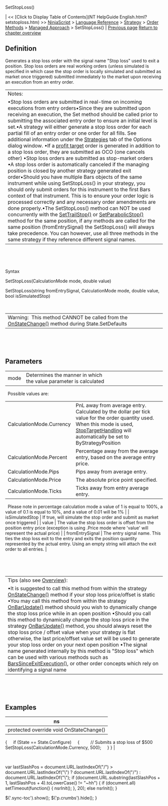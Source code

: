 ﻿










 


SetStopLoss()







| &lt;&lt; [Click to Display Table of Contents](NT HelpGuide English.html?setstoploss.htm) &gt;&gt;
 [NinjaScript](ninjascript.htm) &gt; [Language Reference](language_reference_wip.htm) &gt; [Strategy](strategy.htm) &gt; [Order Methods](order_methods.htm) &gt; [Managed Approach](managed_approach.htm) &gt;
SetStopLoss() | [Previous page](setprofittarget.htm)
[Return to chapter overview](managed_approach.htm)










Definition
----------


Generates a stop loss order with the signal name "Stop loss" used to exit a position. Stop loss orders are real working orders (unless simulated is specified in which case the stop order is locally simulated and submitted as market once triggered) submitted immediately to the market upon receiving an execution from an entry order.





|  |
| --- |
| Notes:
•Stop loss orders are submitted in real-time on incoming executions from entry orders•Since they are submitted upon receiving an execution, the Set method should be called prior to submitting the associated entry order to ensure an initial level is set.•A strategy will either generate a stop loss order for each partial fill of an entry order or one order for all fills. See additional information under the [Strategies](options_strategies.htm) tab of the Options dialog window. •If a [profit target](setprofittarget.htm) order is generated in addition to a stop loss order, they are submitted as OCO (one cancels other) •Stop loss orders are submitted as stop-market orders •A stop loss order is automatically canceled if the managing position is closed by another strategy generated exit order•Should you have multiple Bars objects of the same instrument while using SetStopLoss() in your strategy, you should only submit orders for this instrument to the first Bars context of that instrument. This is to ensure your order logic is processed correctly and any necessary order amendments are done properly.•The SetStopLoss() method can NOT be used concurrently with the [SetTrailStop()](settrailstop.htm) or [SetParabolicStop()](setparabolicstop.htm) method for the same position, if any methods are called for the same position (fromEntrySignal) the SetStopLoss() will always take precedence. You can however, use all three methods in the same strategy if they reference different signal names.  |



 


 


Syntax


SetStopLoss(CalculationMode mode, double value)


SetStopLoss(string fromEntrySignal, CalculationMode mode, double value, bool isSimulatedStop)


 




|  |
| --- |
| Warning:  This method CANNOT be called from the [OnStateChange()](onstatechange.htm) method during State.SetDefaults |



 


 


Parameters
----------




|  |  |  |  |  |  |  |  |  |  |  |  |
| --- | --- | --- | --- | --- | --- | --- | --- | --- | --- | --- | --- |
| mode | Determines the manner in which the value parameter is calculated
 
Possible values are:
 


|  |  |
| --- | --- |
| CalculationMode.Currency | PnL away from average entry. Calculated by the dollar per tick value for the order quantity used. When this mode is used, [StopTargetHandling](stoptargethandling.htm) will automatically be set to ByStrategyPosition |
| CalculationMode.Percent | Percentage away from the average entry, based on the average entry price. |
| CalculationMode.Pips | Pips away from average entry. |
| CalculationMode.Price | The absolute price point specified. |
| CalculationMode.Ticks | Ticks away from entry average entry. |



 
Please note in percentage calculation mode a value of 1 is equal to 100%, a value of 0.1 is equal to 10%, and a value of 0.01 will be 1% |
| isSimulatedStop | If true, will simulate the stop order and submit as market once triggered |
| value | The value the stop loss order is offset from the position entry price (exception is using .Price mode where 'value' will represent the actual price) |
| fromEntrySignal | The entry signal name. This ties the stop loss exit to the entry and exits the position quantity represented by the actual entry. Using an empty string will attach the exit order to all entries. |



 


 




|  |
| --- |
| Tips (also see [Overview](managed_approach.htm)):
•It is suggested to call this method from within the strategy [OnStateChange()](onstatechange.htm) method if your stop loss price/offset is static •You may call this method from within the strategy [OnBarUpdate()](onbarupdate.htm) method should you wish to dynamically change the stop loss price while in an open position •Should you call this method to dynamically change the stop loss price in the strategy [OnBarUpdate()](onbarupdate.htm) method, you should always reset the stop loss price / offset value when your strategy is flat otherwise, the last price/offset value set will be used to generate your stop loss order on your next open position •The signal name generated internally by this method is "Stop loss" which can be used with various methods such as [BarsSinceExitExecution()](barssinceexitexecution.htm), or other order concepts which rely on identifying a signal name |



 


 


Examples
--------




| ns |
| --- |
| protected override void OnStateChange()
{
     if (State == State.Configure)
     {
         // Submits a stop loss of $500
         SetStopLoss(CalculationMode.Currency, 500);
     }
} |



 





 
 var lastSlashPos = document.URL.lastIndexOf("/") &gt; document.URL.lastIndexOf("\\") ? document.URL.lastIndexOf("/") : document.URL.lastIndexOf("\\");
 if (document.URL.substring(lastSlashPos + 1, lastSlashPos + 4).toLowerCase() != "~hh") {
 if (document.all) setTimeout(function() {
 nsrInit();
 }, 20);
 else nsrInit();
 }
 
 
 $('.sync-toc').show();
 $('p.crumbs').hide();
 }
 
 
 



